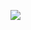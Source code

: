 ![]([http://i.imgur.com/OUkLi.gif](https://tenor.com/pt-BR/view/aphex-twin-gif-17229201765140220984))
